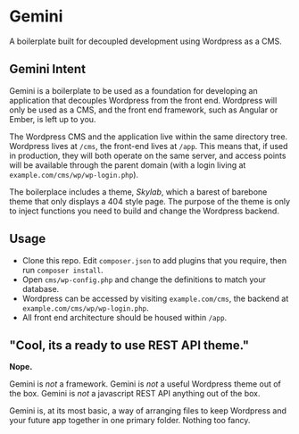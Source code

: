 # Gemini

A boilerplate built for decoupled development using Wordpress as a CMS.


## Gemini Intent

Gemini is a boilerplate to be used as a foundation for developing an application that decouples Wordpress from the front end. Wordpress will only be used as a CMS, and the front end framework, such as Angular or Ember, is left up to you.


The Wordpress CMS and the application live within the same directory tree. Wordpress lives at `/cms`, the front-end lives at `/app`. This means that, if used in production, they will both operate on the same server, and access points will be available through the parent domain (with a login living at `example.com/cms/wp/wp-login.php`).

The boilerplace includes a theme, *Skylab*, which a barest of barebone theme that only displays a 404 style page. The purpose of the theme is only to inject functions you need to build and change the Wordpress backend.


## Usage

- Clone this repo. Edit `composer.json` to add plugins that you require, then run `composer install`.
- Open `cms/wp-config.php` and change the definitions to match your database.
- Wordpress can be accessed by visiting `example.com/cms`, the backend at `example.com/cms/wp/wp-login.php`.
- All front end architecture should be housed within `/app`.


## "Cool, its a ready to use REST API theme."

**Nope.**

Gemini is *not* a framework. Gemini is *not* a useful Wordpress theme out of the box. Gemini is *not* a javascript REST API anything out of the box.

Gemini is, at its most basic, a way of arranging files to keep Wordpress and your future app together in one primary folder. Nothing too fancy.


